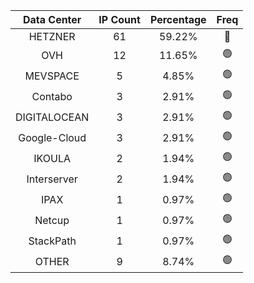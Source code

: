 | Data Center | IP Count | Percentage | Freq |
|:------------:|:--------:|:-----------:|:-----:|
| HETZNER | 61 | 59.22% | 🔴 |
| OVH | 12 | 11.65% | 🟢 |
| MEVSPACE | 5 | 4.85% | 🟢 |
| Contabo | 3 | 2.91% | 🟢 |
| DIGITALOCEAN | 3 | 2.91% | 🟢 |
| Google-Cloud | 3 | 2.91% | 🟢 |
| IKOULA | 2 | 1.94% | 🟢 |
| Interserver | 2 | 1.94% | 🟢 |
| IPAX | 1 | 0.97% | 🟢 |
| Netcup | 1 | 0.97% | 🟢 |
| StackPath | 1 | 0.97% | 🟢 |
| OTHER | 9 | 8.74% | 🟢 |